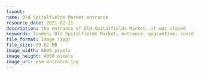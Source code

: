 ```yaml
---
layout: 
name: Old Spitalfields Market entrance
resource_date: 2021-02-21
description: the entrance of Old Spitalfields Market, it was closed
keywords: london; Old Spitalfields Market; entrance; quarantine; covid-19; market; building
file_format: Image (jpg)
file_size: 29.62 MB
image_width: 6000 pixels
image_height: 4000 pixels
image_url: osm-entrance.jpg
---
```


